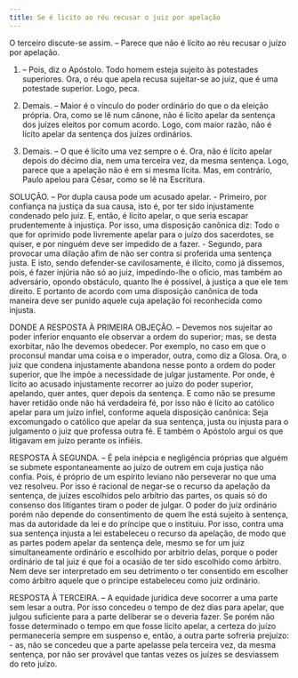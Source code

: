 ```yaml
---
title: Se é licito ao réu recusar o juiz por apelação
---
```


O terceiro discute-se assim. – Parece que não é lícito ao réu recusar o juízo por apelação.  

1. – Pois, diz o Apóstolo. Todo homem esteja sujeito às potestades superiores. Ora, o réu que apela recusa sujeitar-se ao juiz, que é uma potestade superior. Logo, peca.  

2. Demais. – Maior é o vínculo do poder ordinário do que o da eleição própria. Ora, como se lê num cânone, não é lícito apelar da sentença dos juízes eleitos por comum acordo. Logo, com maior razão, não é lícito apelar da sentença dos juízes ordinários.  

3. Demais. – O que é lícito uma vez sempre o é. Ora, não é lícito apelar depois do décimo dia, nem uma terceira vez, da mesma sentença. Logo, parece que a apelação não é em si mesma lícita.  Mas, em contrário, Paulo apelou para César, como se lê na Escritura.  

SOLUÇÃO. – Por dupla causa pode um acusado apelar. - Primeiro, por confiança na justiça da sua causa, isto é, por ter sido injustamente condenado pelo juiz. E, então, é lícito apelar, o que seria escapar prudentemente à injustiça. Por isso, uma disposição canônica diz: Todo o que for oprimido pode livremente apelar para o juízo dos sacerdotes, se quiser, e por ninguém deve ser impedido de a fazer. - Segundo, para provocar uma dilação afim de não ser contra si proferida uma sentença justa. E isto, sendo defender-se cavilosamente, é ilícito, como já dissemos, pois, é fazer injúria não só ao juiz, impedindo-lhe o ofício, mas também ao adversário, opondo obstáculo, quanto lhe é possível, à justiça a que ele tem direito. E portanto de acordo com uma disposição canônica de toda maneira deve ser punido aquele cuja apelação foi reconhecida como injusta.  

DONDE A RESPOSTA À PRIMEIRA OBJEÇÃO. – Devemos nos sujeitar ao poder inferior enquanto ele observar a ordem do superior; mas, se desta exorbitar, não lhe devemos obedecer. Por exemplo, no caso em que o proconsul mandar uma coisa e o imperador, outra, como diz a Glosa. Ora, o juiz que condena injustamente abandona nesse ponto a ordem do poder superior, que lhe impõe a necessidade de julgar justamente. Por onde, é lícito ao acusado injustamente recorrer ao juízo do poder superior, apelando, quer antes, quer depois da sentença. E como não se presume haver retidão onde não há verdadeira fé, por isso não é lícito ao católico apelar para um juízo infiel, conforme aquela disposição canônica: Seja excomungado o católico que apelar da sua sentença, justa ou injusta para o julgamento o juiz que professa outra fé. E também o Apóstolo argui os que litigavam em juízo perante os infiéis.  

RESPOSTA À SEGUNDA. – É pela inépcia e negligência próprias que alguém se submete espontaneamente ao juízo de outrem em cuja justiça não confia. Pois, é próprio de um espírito leviano não perseverar no que uma vez resolveu. Por isso é racional de negar-se o recurso da apelação da sentença, de juízes escolhidos pelo arbítrio das partes, os quais só do consenso dos litigantes tiram o poder de julgar. O poder do juiz ordinário porém não depende do consentimento de quem lhe está sujeito à sentença, mas da autoridade da lei e do príncipe que o instituiu. Por isso, contra uma sua sentença injusta a lei estabeleceu o recurso da apelação, de modo que as partes podem apelar da sentença dele, mesmo se for um juiz simultaneamente ordinário e escolhido por arbítrio delas, porque o poder ordinário de tal juiz é que foi a ocasião de ter sido escolhido como árbitro. Nem deve ser interpretado em seu detrimento o ter consentido em escolher como árbitro aquele que o príncipe estabeleceu como juiz ordinário.  

RESPOSTA À TERCEIRA. – A equidade jurídica deve socorrer a uma parte sem lesar a outra. Por isso concedeu o tempo de dez dias para apelar, que julgou suficiente para a parte deliberar se o deveria fazer. Se porém não fosse determinado o tempo em que fosse lícito apelar, a certeza do juízo permaneceria sempre em suspenso e, então, a outra parte sofreria prejuízo: - as, não se concedeu que a parte apelasse pela terceira vez, da mesma sentença, por não ser provável que tantas vezes os juízes se desviassem do reto juízo.